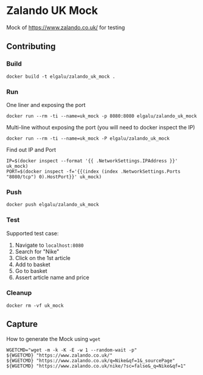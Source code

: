 # Zalando UK Mock
Mock of https://www.zalando.co.uk/ for testing

## Contributing

### Build

    docker build -t elgalu/zalando_uk_mock .

### Run
One liner and exposing the port

    docker run --rm -ti --name=uk_mock -p 8080:8080 elgalu/zalando_uk_mock

Multi-line without exposing the port (you will need to docker inspect the IP)

    docker run --rm -ti --name=uk_mock -P elgalu/zalando_uk_mock

Find out IP and Port

    IP=$(docker inspect --format '{{ .NetworkSettings.IPAddress }}' uk_mock)
    PORT=$(docker inspect -f='{{(index (index .NetworkSettings.Ports "8080/tcp") 0).HostPort}}' uk_mock)

### Push

    docker push elgalu/zalando_uk_mock

### Test
Supported test case:

1. Navigate to `localhost:8080`
1. Search for "Nike"
1. Click on the 1st article
1. Add to basket
1. Go to basket
1. Assert article name and price

### Cleanup

    docker rm -vf uk_mock

## Capture
How to generate the Mock using `wget`

    WGETCMD="wget -m -k -K -E -w 1 --random-wait -p"
    ${WGETCMD} "https://www.zalando.co.uk/"
    ${WGETCMD} "https://www.zalando.co.uk/q=Nike&qf=1&_sourcePage"
    ${WGETCMD} "https://www.zalando.co.uk/nike/?sc=false&_q=Nike&qf=1"
